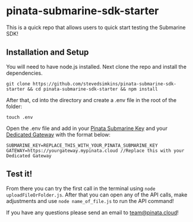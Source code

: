 # pinata-submarine-sdk-starter

This is a quick repo that allows users to quick start testing the Submarine SDK! 

## Installation and Setup
You will need to have node.js installed. Next clone the repo and install the dependencies.

```git clone https://github.com/stevedsimkins/pinata-submarine-sdk-starter && cd pinata-submarine-sdk-starter && npm install```

After that, cd into the directory and create a .env file in the root of the folder:

```touch .env```

Open the .env file and add in your [Pinata Submarine Key](https://knowledge.pinata.cloud/en/articles/6191471-how-to-create-an-pinata-api-key) and your [Dedicated Gateway](https://app.pinata.cloud/gateway) with the format below:

```
SUBMARINE_KEY=REPLACE_THIS_WITH_YOUR_PINATA_SUBMARINE_KEY
GATEWAY=https://yourgateway.mypinata.cloud //Replace this with your Dedicated Gateway
```

## Test it! 

From there you can try the first call in the terminal using ```node uploadFileOrFolder.js```. After that you can open any of the API calls, make adjustments and use ```node name_of_file.js``` to run the API command!

If you have any questions please send an email to [team@pinata.cloud](mailto:team@pinata.cloud)!
